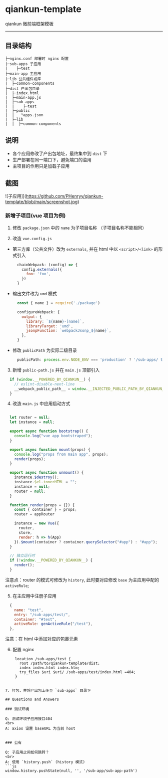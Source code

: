 # qiankun-template

qiankun 微前端框架模板

----------------------------------------------------------------

## 目录结构
```
├─nginx.conf 部署时 nginx 配置
├─sub-apps 子应用
|    ├─test
├─main-app 主应用
├─lib 公共组件或库
|  ├─common-components
├─dist 产出包目录
|  ├─index.html
|  ├─main-app.js
|  ├─sub-apps
|  |    ├─test
|  ├─public
|  |   └apps.json
|  ├─lib
|  |  ├─common-components
```

## 说明
- 各个应用修改了产出包地址，最终集中到 `dist` 下
- 生产部署在同一端口下，避免端口的滥用
- 主项目的作用只是加载子应用

## 截图
  ![子应用]](https://github.com/PHenryy/qiankun-template/blob/main/screenshot.jpg)


### 新增子项目(vue 项目为例)

1. 修改 `package.json` 中的 `name` 为子项目名称 （子项目名称不能相同）
   
2. 改造 `vue.config.js`

  - 第三方库（公共文件）改为 `externals`, 并在 html 中以 `<script>/<link>` 的形式引入
    ```javascript
      chainWebpack: (config) => {
        config.externals({
          foo: 'foo',
        })
      }
    ```
  - 输出文件改为 `umd` 模式
    ```javascript
      const { name } = require('./package')

      configureWebpack: {
        output: {
          library: `${name}-[name]`,
          libraryTarget: 'umd',
          jsonpFunction: `webpackJsonp_${name}`,
        },
      }
    ```
  - 修改 `publicPath` 为实际二级目录
    ```javascript
      publicPath: process.env.NODE_ENV === 'production' ? '/sub-apps/ test/' : '/',
    ```
3. 新增 `public-path.js` 并在 `main.js` 顶部引入
  ```javascript
    if (window.__POWERED_BY_QIANKUN__) {
      // eslint-disable-next-line
      __webpack_public_path__ = window.__INJECTED_PUBLIC_PATH_BY_QIANKUN__
    }

  ```
4. 改造 `main.js` 中应用启动方式

  ```javascript

    let router = null;
    let instance = null;

    export async function bootstrap() {
      console.log("vue app bootstraped");
    }

    export async function mount(props) {
      console.log("props from main app", props);
      render(props);
    }

    export async function unmount() {
      instance.$destroy();
      instance.$el.innerHTML = "";
      instance = null;
      router = null;
    }

    function render(props = {}) {
      const { container } = props;
      router = appRouter

      instance = new Vue({
        router,
        store,
        render: h => h(App)
      }).$mount(container ? container.querySelector("#app") : "#app");
    }

    // 独立运行时
    if (!window.__POWERED_BY_QIANKUN__) {
      render();
    }

  ```

  注意点：router 的模式可修改为 `history`, 此时要对应修改 `base` 为主应用中配的 `activeRule`;

5. 在主应用中注册子应用
   
  ```javascript
    {
      name: "test",
      entry: "/sub-apps/test/",
      container: "#test",
      activeRule: genActiveRule("/test"),
    },
  ```
  注意：在 html 中添加对应的包裹元素

6. 配置 nginx
   
   ```nginx
    location /sub-apps/test {
      root /path/to/qiankun-template/dist;
      index index.html index.htm;
      try_files $uri $uri/ /sub-apps/test/index.html =404;
    }
  ```

7. 打包，并将产出包上传至 `sub-apps` 目录下

## Questions and Answers

### 测试环境

Q: 测试环境子应用接口404
<br>
A: axios 设置 baseURL 为当前 host


### 公有
  
Q: 子应用之间如何跳转？
<br>
A: 使用 `history.push` (history 模式)
  ```js
  window.history.pushState(null, '', '/sub-app/sub-app-path')
  ```
